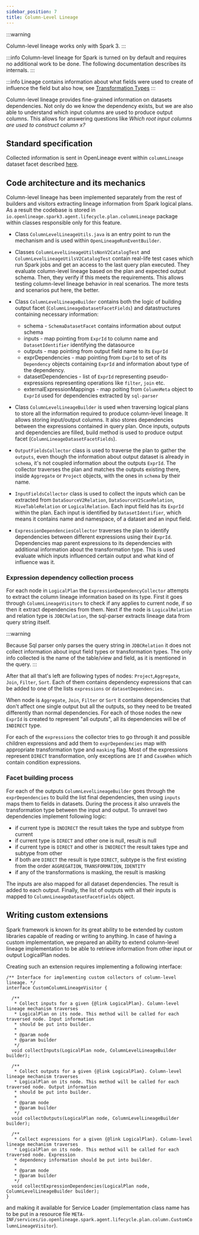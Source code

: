 ```yaml
---
sidebar_position: 7
title: Column-Level Lineage
---
```


:::warning

Column-level lineage works only with Spark 3.
:::

:::info
Column-level lineage for Spark is turned on by default and requires no additional work to be done. The following documentation describes its internals. 
:::

:::info
Lineage contains information about what fields were used to create of influence the field but also how, see [Transformation Types](spec/facets/dataset-facets/column_lineage_facet.md#transformation-type)
:::

Column-level lineage provides fine-grained information on datasets dependencies. Not only do we know the dependency exists, but we are also able to understand which input columns are used to produce output columns. This allows for answering questions like *Which root input columns are used to construct column x?* 

## Standard specification

Collected information is sent in OpenLineage event within `columnLineage` dataset facet described [here](spec/facets/dataset-facets/column_lineage_facet.md). 

## Code architecture and its mechanics

Column-level lineage has been implemented separately from the rest of builders and visitors extracting lineage information from Spark logical plans. As a result the codebase is stored in `io.openlineage.spark3.agent.lifecycle.plan.columnLineage` package within classes responsible only for this feature.

* Class `ColumnLevelLineageUtils.java` is an entry point to run the mechanism and is used within `OpenLineageRunEventBuilder`.

* Classes `ColumnLevelLineageUtilsNonV2CatalogTest` and `ColumnLevelLineageUtilsV2CatalogTest` contain real-life test cases which run Spark jobs and get an access to the last query plan executed.
  They evaluate column-level lineage based on the plan and expected output schema.
  Then, they verify if this meets the requirements.
  This allows testing column-level lineage behavior in real scenarios. The more tests and scenarios put here, the better.

* Class `ColumnLevelLineageBuilder` contains both the logic of building output facet (`ColumnLineageDatasetFacetFields`) 
and datastructures containing necessary information:
  * schema - `SchemaDatasetFacet` contains information about output schema 
  * inputs - map pointing from `ExprId` to column name and `DatasetIdentifier` identifying the datasource 
  * outputs - map pointing from output field name to its `ExprId`
  * exprDependencies - map pointing from `ExprId` to set of its `Dependency` objects containing `ExprId` and information about type of the dependency.
  * datasetDependencies - list of `ExprId` representing pseudo-expressions representing operations like `filter`, `join` etc.
  * externalExpressionMappings - map poiting from `ColumnMeta` object to `ExprId` used for dependencies extracted by `sql-parser`


* Class `ColumnLevelLineageBuilder` is used when traversing logical plans to store all the information required to produce column-level lineage.
  It allows storing input/output columns. It also stores dependencies between the expressions contained in query plan.
  Once inputs, outputs and dependencies are filled, build method is used to produce output facet (`ColumnLineageDatasetFacetFields`).

* `OutputFieldsCollector` class is used to traverse the plan to gather the `outputs`, 
even though the information about output dataset is already in `schema`, it's not coupled information about the outputs `ExprId`.
The collector traverses the plan and matches the outputs existing there, inside `Aggregate` or `Project` objects, with the ones in `schema` by their name.

* `InputFieldsCollector` class is used to collect the inputs which can be extracted from `DataSourceV2Relation`, `DataSourceV2ScanRelation`, `HiveTableRelation` or `LogicalRelation`. 
Each input field has its `ExprId` within the plan. Each input is identified by `DatasetIdentifier`, which means it contains name and namespace, of a dataset and an input field.

* `ExpressionDependenciesCollector` traverses the plan to identify dependencies between different expressions using their `ExprId`. Dependencies map parent expressions to its dependencies with additional information about the transformation type. 
This is used evaluate which inputs influenced certain output and what kind of influence was it.

### Expression dependency collection process
  
For each node in `LogicalPlan` the `ExpressionDependencyCollector` attempts to extract the column lineage information based on its type.
First it goes through `ColumnLineageVisitors` to check if any applies to current node, if so then it extract dependencies from them.
Next if the node is `LogicalRelation` and relation type is `JDBCRelation`, the sql-parser extracts lineage data from query string itself.

:::warning

Because Sql parser only parses the query string in `JDBCRelation` it does not collect information about input field types or transformation types.
The only info collected is the name of the table/view and field, as it is mentioned in the query.
:::

After that all that's left are following types of nodes: `Project`,`Aggregate`, `Join`, `Filter`, `Sort`. 
Each of them contains dependency expressions that can be added to one of the lists `expressions` or `datasetDependencies`.

When node is `Aggregate`, `Join`, `Filter` or `Sort` it contains dependencies that don't affect one single output but all the outputs, 
so they need to be treated differently than normal dependencies.
For each of those nodes the new `ExprId` is created to represent "all outputs", all its dependencies will be of `INDIRECT` type.

For each of the `expressions` the collector tries to go through it and possible children expressions and add them to `exprDependencies` map with appropriate transformation type and `masking` flag.
Most of the expressions represent `DIRECT` transformation, only exceptions are `If` and `CaseWhen` which contain condition expressions.

### Facet building process

For each of the outputs `ColumnLevelLineageBuilder` goes through the `exprDependencies` to build the list final dependencies, then using `inputs` maps them to fields in datasets.
During the process it also unravels the transformation type between the input and output. 
To unravel two dependencies implement following logic:
- if current type is `INDIRECT` the result takes the type and subtype from current
- if current type is `DIRECT` and other one is null, result is null
- if current type is `DIRECT` and other is `INDIRECT` the result takes type and subtype from other
- if both are `DIRECT` the result is type `DIRECT`, subtype is the first existing from the order `AGGREGATION`, `TRANSFORMATION`, `IDENTITY`
- if any of the transformations is masking, the result is masking

The inputs are also mapped for all dataset dependencies. The result is added to each output. 
Finally, the list of outputs with all their inputs is mapped to `ColumnLineageDatasetFacetFields` object.

## Writing custom extensions

Spark framework is known for its great ability to be extended by custom libraries capable of reading or writing to anything. In case of having a custom implementation, we prepared an ability to extend column-level lineage implementation to be able to retrieve information from other input or output LogicalPlan nodes. 

Creating such an extension requires implementing a following interface: 

```
/** Interface for implementing custom collectors of column-level lineage. */
interface CustomColumnLineageVisitor {

  /**
   * Collect inputs for a given {@link LogicalPlan}. Column-level lineage mechanism traverses
   * LogicalPlan on its node. This method will be called for each traversed node. Input information
   * should be put into builder.
   *
   * @param node
   * @param builder
   */
  void collectInputs(LogicalPlan node, ColumnLevelLineageBuilder builder);

  /**
   * Collect outputs for a given {@link LogicalPlan}. Column-level lineage mechanism traverses
   * LogicalPlan on its node. This method will be called for each traversed node. Output information
   * should be put into builder.
   *
   * @param node
   * @param builder
   */
  void collectOutputs(LogicalPlan node, ColumnLevelLineageBuilder builder);

  /**
   * Collect expressions for a given {@link LogicalPlan}. Column-level lineage mechanism traverses
   * LogicalPlan on its node. This method will be called for each traversed node. Expression
   * dependency information should be put into builder.
   *
   * @param node
   * @param builder
   */
  void collectExpressionDependencies(LogicalPlan node, ColumnLevelLineageBuilder builder);
}
```
and making it available for Service Loader (implementation class name has to be put in a resource file `META-INF/services/io.openlineage.spark.agent.lifecycle.plan.column.CustomColumnLineageVisitor`).

